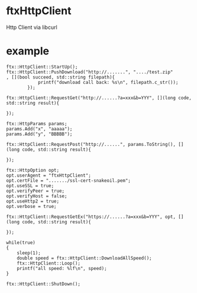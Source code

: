 # ftxHttpClient
Http Client via libcurl

# example

    ftx::HttpClient::StartUp();
    ftx::HttpClient::PushDownload("http://.......", "..../test.zip"
    , [](bool succeed, std::string filepath){
                printf("download call back: %s\n", filepath.c_str());
            });
    
    ftx::HttpClient::RequestGet("http://......?a=xxx&b=YYY", [](long code, std::string result){
        
    });
    
    ftx::HttpParams params;
    params.Add("x", "aaaaa");
    params.Add("y", "BBBBB");
    
    ftx::HttpClient::RequestPost("http://......", params.ToString(), [](long code, std::string result){
        
    });
    
    ftx::HttpOption opt;
    opt.userAgent = "ftxHttpClient";
    opt.certFile = "......./ssl-cert-snakeoil.pem";
    opt.useSSL = true;
    opt.verifyPeer = true;
    opt.verifyHost = false;
    opt.useHttp2 = true;
    opt.verbose = true;

    ftx::HttpClient::RequestGetEx("https://......?a=xxx&b=YYY", opt, [](long code, std::string result){
        
    });
    
    while(true)
    {
        sleep(1);
        double speed = ftx::HttpClient::DownloadAllSpeed();
        ftx::HttpClient::Loop();
        printf("all speed: %lf\n", speed);
    }
    
    ftx::HttpClient::ShutDown();